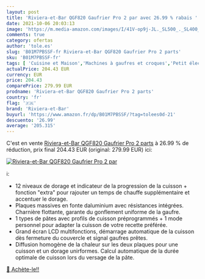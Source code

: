 ```yaml
---
layout: post
title: 'Riviera-et-Bar QGF820 Gaufrier Pro 2 par avec 26.99 % rabais '
date: 2021-10-06 20:03:13
image: 'https://m.media-amazon.com/images/I/41V-op9j-JL._SL500_._SL400_.jpg'
comments: true
category: ofertas
author: 'tole.es'
slug: 'B01M7PBSSF-fr Riviera-et-Bar QGF820 Gaufrier Pro 2 parts'
sku: 'B01M7PBSSF-fr'
tags: [ 'Cuisine et Maison','Machines à gaufres et croques','Petit électroménager','riviera-et-bar', ]
actualPrice: 204.43 EUR
currency: EUR
price: 204.43
comparePrice: 279.99 EUR
prodname: 'Riviera-et-Bar QGF820 Gaufrier Pro 2 parts'
country: 'fr'
flag: '🇫🇷'
brand: 'Riviera-et-Bar'
buyurl: 'https://www.amazon.fr/dp/B01M7PBSSF/?tag=tolees0d-21'
descuento: '26.99'
average: '205.315'
---
```


C'est en vente [Riviera-et-Bar QGF820 Gaufrier Pro 2 parts](https://www.amazon.fr/dp/B01M7PBSSF/?tag=tolees0d-21)  à  26.99 % de réduction, prix final  204.43 EUR (original: 279.99 EUR) ici:

[![Riviera-et-Bar QGF820 Gaufrier Pro 2 par](https://m.media-amazon.com/images/I/41V-op9j-JL._SL500_._SL400_.jpg)](https://www.amazon.fr/dp/B01M7PBSSF/?tag=tolees0d-21)

ℹ️:

- 12 niveaux de dorage et indicateur de la progression de la cuisson + fonction "extra" pour rajouter un temps de chauffe supplémentaire et accentuer le dorage.
- Plaques massives en fonte daluminium avec résistances intégrées. Charnière flottante, garante du gonflement uniforme de la gaufre.
- 1 types de pâtes avec profils de cuisson préprogrammés + 1 mode personnel pour adapter la cuisson de votre recette préférée.
- Grand écran LCD multifonctions, démarrage automatique de la cuisson dès fermeture du couvercle et signal gaufres prêtes.
- Diffusion homogène de la chaleur sur les deux plaques pour une cuisson et un dorage unirformes. Calcul automatique de la durée optimale de cuisson lors du versage de la pâte.

[🛒 Achète-le!!](https://www.amazon.fr/dp/B01M7PBSSF/?tag=tolees0d-21)
